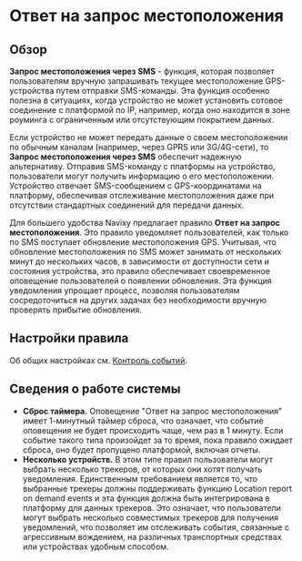 # Ответ на запрос местоположения

## Обзор

**Запрос местоположения через SMS** - функция, которая позволяет пользователям вручную запрашивать текущее местоположение GPS-устройства путем отправки SMS-команды. Эта функция особенно полезна в ситуациях, когда устройство не может установить сотовое соединение с платформой по IP, например, когда оно находится в зоне роуминга с ограниченным или отсутствующим покрытием данных.

Если устройство не может передать данные о своем местоположении по обычным каналам (например, через GPRS или 3G/4G-сети), то **Запрос местоположения через SMS** обеспечит надежную альтернативу. Отправив SMS-команду с платформы на устройство, пользователи могут получить информацию о его местоположении. Устройство отвечает SMS-сообщением с GPS-координатами на платформу, обеспечивая отслеживание местоположения даже при отсутствии стандартных соединений для передачи данных.

Для большего удобства Navixy предлагает правило **Ответ на запрос местоположения**. Это правило уведомляет пользователей, как только по SMS поступает обновление местоположения GPS. Учитывая, что обновление местоположения по SMS может занимать от нескольких минут до нескольких часов, в зависимости от доступности сети и состояния устройства, это правило обеспечивает своевременное оповещение пользователей о появлении обновления. Эта функция уведомления упрощает процесс, позволяя пользователям сосредоточиться на других задачах без необходимости вручную проверять прибытие обновления.

## Настройки правила

Об общих настройках см. [Контроль событий](../../page-61504775-4b42-436f-ac06-5b263f72bcd9.md).

## Сведения о работе системы

- **Сброс таймера.** Оповещение "Ответ на запрос местоположения" имеет 1-минутный таймер сброса, что означает, что событие оповещения не будет происходить чаще, чем раз в 1 минуту. Если событие такого типа произойдет за то время, пока правило ожидает сброса, оно будет пропущено платформой, включая отчеты.
- **Несколько устройств.** В этом типе правил пользователи могут выбрать несколько трекеров, от которых они хотят получать уведомления. Единственным требованием является то, что выбранные трекеры должны поддерживать функцию Location report on demand events и эта функция должна быть интегрирована в платформу для данных трекеров. Это означает, что пользователи могут выбрать несколько совместимых трекеров для получения уведомлений, что позволяет им отслеживать события, связанные с агрессивным вождением, на различных транспортных средствах или устройствах удобным способом.